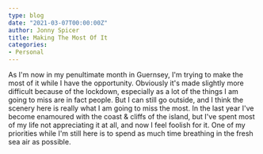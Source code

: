 ```yaml
---
type: blog
date: "2021-03-07T00:00:00Z"
author: Jonny Spicer
title: Making The Most Of It
categories:
- Personal
---
```

As I'm now in my penultimate month in Guernsey, I'm trying to make the most of it while I have the opportunity. Obviously it's made slightly more difficult because of the lockdown,
especially as a lot of the things I am going to miss are in fact people. But I can still go outside, and I think the scenery here is really what I am going to miss the most. In the
last year I've become enamoured with the coast & cliffs of the island, but I've spent most of my life not appreciating it at all, and now I feel foolish for it. One of my priorities
while I'm still here is to spend as much time breathing in the fresh sea air as possible.
